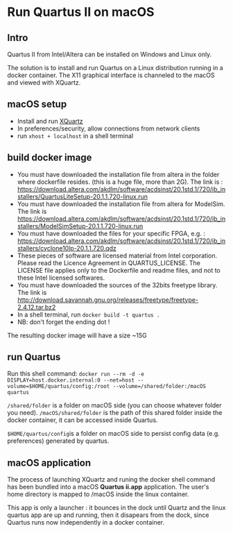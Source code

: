 # Run Quartus II on macOS

## Intro

Quartus II from Intel/Altera can be installed on Windows and Linux only.

The solution is to install and run Quartus on a Linux distribution running in a docker container. The X11 graphical interface is channeled to the macOS and viewed with XQuartz.

## macOS setup

* Install and run [XQuartz](https://www.xquartz.org "XQuartz")
* In preferences/security, allow connections from network clients
* run `xhost + localhost` in a shell terminal

## build docker image

* You must have downloaded the installation file from altera in the folder where dockerfile resides. (this is a huge file, more than 2G). The link is : <https://download.altera.com/akdlm/software/acdsinst/20.1std.1/720/ib_installers/QuartusLiteSetup-20.1.1.720-linux.run>
* You must have downloaded the installation file from altera for ModelSim. The link is <https://download.altera.com/akdlm/software/acdsinst/20.1std.1/720/ib_installers/ModelSimSetup-20.1.1.720-linux.run>
* You must have downloaded the files for your specific FPGA, e.g. : <https://download.altera.com/akdlm/software/acdsinst/20.1std.1/720/ib_installers/cyclone10lp-20.1.1.720.qdz>
* These pieces of software are licensed material from Intel corporation. Please read the Licence Agreement in QUARTUS_LICENSE. The LICENSE file applies only to the Dockerfile and readme files, and not to these Intel licensed softwares.
* You must have downloaded the sources of the 32bits freetype library. The link is <http://download.savannah.gnu.org/releases/freetype/freetype-2.4.12.tar.bz2>
* In a shell terminal, run `docker build -t quartus .`
* NB: don't forget the ending dot !

The resulting docker image will have a size ~15G

## run Quartus

Run this shell command: `docker run --rm -d -e DISPLAY=host.docker.internal:0 --net=host --volume=$HOME/quartus/config:/root --volume=/shared/folder:/macOS quartus`

`/shared/folder` is a folder on macOS side (you can choose whatever folder you need). `/macOS/shared/folder` is the path of this shared folder inside the docker container, it can be accessed inside Quartus.  

`$HOME/quartus/config`is a folder on macOS side to persist config data (e.g. preferences) generated by quartus.

## macOS application

The process of launching XQuartz and runing the docker shell command has been bundled into a macOS **Quartus ii.app** application. The user's home directory is mapped to /macOS inside the linux container.

This app is only a launcher : it bounces in the dock until Quartz and the linux quartus app are up and running, then it disapears from the dock, since Quartus runs now independently in a docker container.

